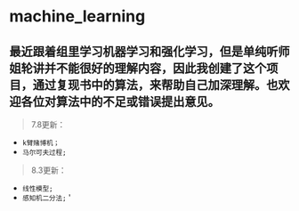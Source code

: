 machine_learning
===
最近跟着组里学习机器学习和强化学习，但是单纯听师姐轮讲并不能很好的理解内容，因此我创建了这个项目，通过复现书中的算法，来帮助自己加深理解。也欢迎各位对算法中的不足或错误提出意见。
---
>7.8更新：
- `k臂赌博机；`
- `马尔可夫过程;`

>8.3更新：
- `线性模型;`
- `感知机二分法;`
'
